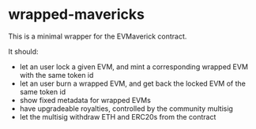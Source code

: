 # wrapped-mavericks

This is a minimal wrapper for the EVMaverick contract.

It should:
- let an user lock a given EVM, and mint a corresponding wrapped EVM with the same token id
- let an user burn a wrapped EVM, and get back the locked EVM of the same token id
- show fixed metadata for wrapped EVMs 
- have upgradeable royalties, controlled by the community multisig
- let the multisig withdraw ETH and ERC20s from the contract
